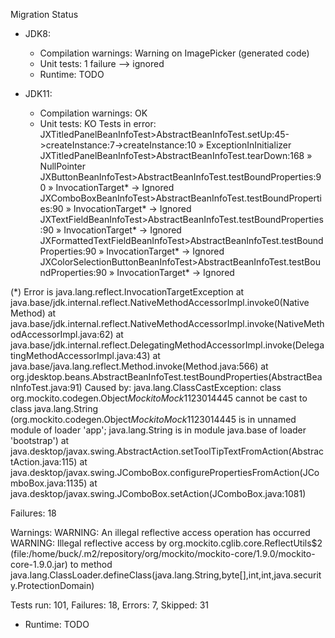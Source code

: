 Migration Status
- JDK8:
  - Compilation warnings: Warning on ImagePicker (generated code)
  - Unit tests: 1 failure --> ignored
  - Runtime: TODO
  
 - JDK11:
   - Compilation warnings: OK
   - Unit tests: KO
Tests in error: 
  JXTitledPanelBeanInfoTest>AbstractBeanInfoTest.setUp:45->createInstance:7->createInstance:10 » ExceptionInInitializer
  JXTitledPanelBeanInfoTest>AbstractBeanInfoTest.tearDown:168 » NullPointer
  JXButtonBeanInfoTest>AbstractBeanInfoTest.testBoundProperties:90 » InvocationTarget*   -> Ignored
  JXComboBoxBeanInfoTest>AbstractBeanInfoTest.testBoundProperties:90 » InvocationTarget*  -> Ignored
  JXTextFieldBeanInfoTest>AbstractBeanInfoTest.testBoundProperties:90 » InvocationTarget*  -> Ignored
  JXFormattedTextFieldBeanInfoTest>AbstractBeanInfoTest.testBoundProperties:90 » InvocationTarget*  -> Ignored
  JXColorSelectionButtonBeanInfoTest>AbstractBeanInfoTest.testBoundProperties:90 » InvocationTarget*  -> Ignored

(*) Error is
java.lang.reflect.InvocationTargetException
	at java.base/jdk.internal.reflect.NativeMethodAccessorImpl.invoke0(Native Method)
	at java.base/jdk.internal.reflect.NativeMethodAccessorImpl.invoke(NativeMethodAccessorImpl.java:62)
	at java.base/jdk.internal.reflect.DelegatingMethodAccessorImpl.invoke(DelegatingMethodAccessorImpl.java:43)
	at java.base/java.lang.reflect.Method.invoke(Method.java:566)
	at org.jdesktop.beans.AbstractBeanInfoTest.testBoundProperties(AbstractBeanInfoTest.java:91)
Caused by: java.lang.ClassCastException: class org.mockito.codegen.Object$MockitoMock$1123014445 cannot be cast to class java.lang.String (org.mockito.codegen.Object$MockitoMock$1123014445 is in unnamed module of loader 'app'; java.lang.String is in module java.base of loader 'bootstrap')
	at java.desktop/javax.swing.AbstractAction.setToolTipTextFromAction(AbstractAction.java:115)
	at java.desktop/javax.swing.JComboBox.configurePropertiesFromAction(JComboBox.java:1135)
	at java.desktop/javax.swing.JComboBox.setAction(JComboBox.java:1081)

Failures: 18
	
Warnings:
WARNING: An illegal reflective access operation has occurred
WARNING: Illegal reflective access by org.mockito.cglib.core.ReflectUtils$2 (file:/home/buck/.m2/repository/org/mockito/mockito-core/1.9.0/mockito-core-1.9.0.jar) to method java.lang.ClassLoader.defineClass(java.lang.String,byte[],int,int,java.security.ProtectionDomain)


Tests run: 101, Failures: 18, Errors: 7, Skipped: 31


   - Runtime: TODO